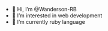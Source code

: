 - 👋 Hi, I’m @Wanderson-RB
- 👀 I’m interested in web development
- 🌱 I’m currently ruby language

<!---
Wanderson-RB/Wanderson-RB is a ✨ special ✨ repository because its `README.md` (this file) appears on your GitHub profile.
You can click the Preview link to take a look at your changes.
--->
